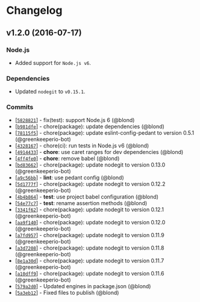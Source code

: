 Changelog
=========

v1.2.0 (2016-07-17)
-------------------

### Node.js

* Added support for `Node.js v6`.

### Dependencies

* Updated `nodegit` to `v0.15.1`.

### Commits

* [[`5828821`](https://github.com/blond/nodegit-clone/commit/5828821)] - fix(test): support Node.js 6 (@blond)
* [[`b981dfe`](https://github.com/blond/nodegit-clone/commit/b981dfe)] - chore(package): update dependencies (@blond)
* [[`78115f5`](https://github.com/blond/nodegit-clone/commit/78115f5)] - chore(package): update eslint-config-pedant to version 0.5.1 (@greenkeeperio-bot)
* [[`4328167`](https://github.com/blond/nodegit-clone/commit/4328167)] - chore(ci): run tests in Node.js v6 (@blond)
* [[`4914433`](https://github.com/blond/nodegit-clone/commit/4914433)] - **chore**: use caret ranges for dev dependencies (@blond)
* [[`4ff4fe0`](https://github.com/blond/nodegit-clone/commit/4ff4fe0)] - **chore**: remove babel (@blond)
* [[`bd83662`](https://github.com/blond/nodegit-clone/commit/bd83662)] - chore(package): update nodegit to version 0.13.0 (@greenkeeperio-bot)
* [[`a9c56bb`](https://github.com/blond/nodegit-clone/commit/a9c56bb)] - **lint**: use pedant config (@blond)
* [[`5d1777f`](https://github.com/blond/nodegit-clone/commit/5d1777f)] - chore(package): update nodegit to version 0.12.2 (@greenkeeperio-bot)
* [[`4b4b864`](https://github.com/blond/nodegit-clone/commit/4b4b864)] - **test**: use project babel configuration (@blond)
* [[`54e77c7`](https://github.com/blond/nodegit-clone/commit/54e77c7)] - **test**: rename assertion methods (@blond)
* [[`3341f62`](https://github.com/blond/nodegit-clone/commit/3341f62)] - chore(package): update nodegit to version 0.12.1 (@greenkeeperio-bot)
* [[`aa9f140`](https://github.com/blond/nodegit-clone/commit/aa9f140)] - chore(package): update nodegit to version 0.12.0 (@greenkeeperio-bot)
* [[`a7fd957`](https://github.com/blond/nodegit-clone/commit/a7fd957)] - chore(package): update nodegit to version 0.11.9 (@greenkeeperio-bot)
* [[`a3d7208`](https://github.com/blond/nodegit-clone/commit/a3d7208)] - chore(package): update nodegit to version 0.11.8 (@greenkeeperio-bot)
* [[`8e1a30d`](https://github.com/blond/nodegit-clone/commit/8e1a30d)] - chore(package): update nodegit to version 0.11.7 (@greenkeeperio-bot)
* [[`a10dff9`](https://github.com/blond/nodegit-clone/commit/a10dff9)] - chore(package): update nodegit to version 0.11.6 (@greenkeeperio-bot)
* [[`579a2d0`](https://github.com/blond/nodegit-clone/commit/579a2d0)] - Updated engines in package.json (@blond)
* [[`5a3eb12`](https://github.com/blond/nodegit-clone/commit/5a3eb12)] - Fixed files to publish (@blond)
